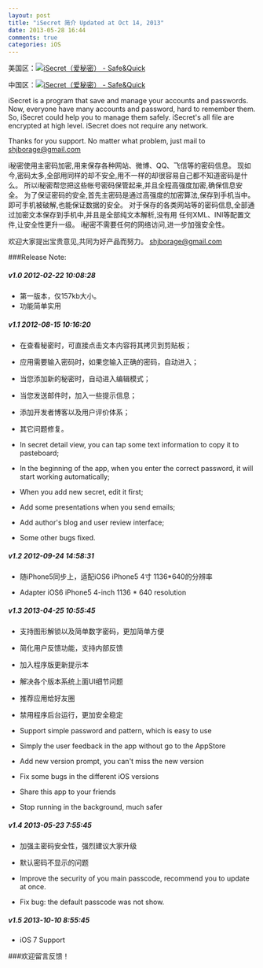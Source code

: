 ```yaml
---
layout: post
title: "iSecret 简介 Updated at Oct 14, 2013"
date: 2013-05-28 16:44
comments: true
categories: iOS
---
```


美国区：<a href="https://itunes.apple.com/us/app/isecret-ai-mi-mi/id502265634?mt=8&uo=4" target="itunes_store"><img src="http://r.mzstatic.com/images/web/linkmaker/badge_appstore-lrg.gif" alt="iSecret（爱秘密） - Safe&Quick" style="border: 0;"/></a>  

中国区：<a href="https://itunes.apple.com/cn/app/isecret-ai-mi-mi/id502265634?mt=8&uo=4" target="itunes_store"><img src="http://r.mzstatic.com/images/web/linkmaker/badge_appstore-lrg.gif" alt="iSecret（爱秘密） - Safe&Quick" style="border: 0;"/></a>

iSecret is a program that save and manage your accounts and passwords. 
Now, everyone have many accounts and password, hard to remember them. 
So, iSecret could help you to manage them safely. 
iSecret's all file are encrypted at high level. 
iSecret does not require any network. 

<!-- more -->

Thanks for you support. No matter what problem, just mail to shjborage@gmail.com 


i秘密使用主密码加密,用来保存各种网站、微博、QQ、飞信等的密码信息。 
现如今,密码太多,全部用同样的却不安全,用不一样的却很容易自己都不知道密码是什么。 
所以i秘密帮您把这些帐号密码保管起来,并且全程高强度加密,确保信息安全。 
为了保证密码的安全,首先主密码是通过高强度的加密算法,保存到手机当中。 
即可手机被破解,也能保证数据的安全。 
对于保存的各类网站等的密码信息,全部通过加密文本保存到手机中,并且是全部纯文本解析,没有用 
任何XML、INI等配置文件,让安全性更升一级。 
i秘密不需要任何的网络访问,进一步加强安全性。 

欢迎大家提出宝贵意见,共同为好产品而努力。
[shjborage@gmail.com](mailto:shjborage@gmail.com)





###Release Note:

##### v1.0	2012-02-22 10:08:28

*	第一版本，仅157kb大小。 
*	功能简单实用


##### v1.1	2012-08-15 10:16:20

*	在查看秘密时，可直接点击文本内容将其拷贝到剪贴板； 
*	应用需要输入密码时，如果您输入正确的密码，自动进入； 
*	当您添加新的秘密时，自动进入编辑模式； 
*	当您发送邮件时，加入一些提示信息； 
*	添加开发者博客以及用户评价体系； 
*	其它问题修复。 

*	In secret detail view, you can tap some text information to copy it to pasteboard; 
*	In the beginning of the app, when you enter the correct password, it will start working automatically; 
*	When you add new secret, edit it first; 
*	Add some presentations when you send emails; 
*	Add author's blog and user review interface; 
*	Some other bugs fixed. 

##### v1.2	2012-09-24 14:58:31

*	随iPhone5同步上，适配iOS6 iPhone5 4寸 1136*640的分辨率 

*	Adapter iOS6 iPhone5 4-inch 1136 * 640 resolution

##### v1.3	2013-04-25 10:55:45

*	支持图形解锁以及简单数字密码，更加简单方便 
*	简化用户反馈功能，支持内部反馈 
*	加入程序版更新提示本 
*	解决各个版本系统上面UI细节问题 
*	推荐应用给好友圈 
*	禁用程序后台运行，更加安全稳定

*	Support simple password and pattern, which is easy to use 
*	Simply the user feedback in the app without go to the AppStore 
*	Add new version prompt, you can't miss the new version 
*	Fix some bugs in the different iOS versions 
*	Share this app to your friends 
*	Stop running in the background, much safer

##### v1.4	2013-05-23 7:55:45

*	加强主密码安全性，强烈建议大家升级
*	默认密码不显示的问题

*	Improve the security of you main passcode, recommend you to update at once.
*	Fix bug: the default passcode was not show.


##### v1.5	2013-10-10 8:55:45

*	iOS 7 Support




###欢迎留言反馈！


